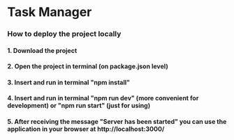# Task Manager


### How to deploy the project locally

#### 1. Download the project
#### 2. Open the project in terminal (on package.json level)
#### 3. Insert and run in terminal "npm install"
#### 4. Insert and run in terminal "npm run dev" (more convenient for development) or "npm run start" (just for using)
#### 5. After receiving the message "Server has been started" you can use the application in your browser at http://localhost:3000/